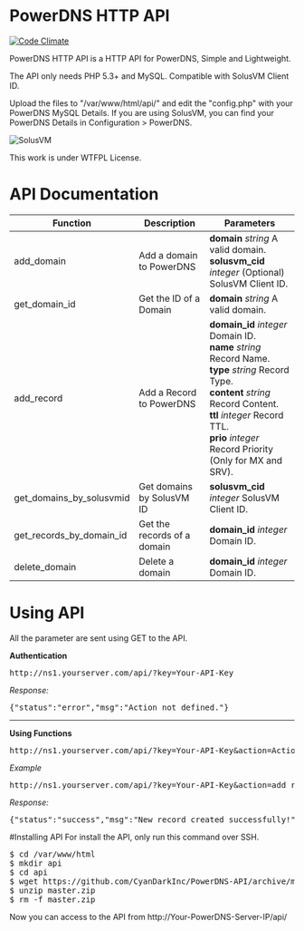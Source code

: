 # PowerDNS HTTP API 

[![Code Climate](https://codeclimate.com/github/CyanDarkInc/PowerDNS-API/badges/gpa.svg)](https://codeclimate.com/github/CyanDarkInc/PowerDNS-API)

PowerDNS HTTP API is a HTTP API for PowerDNS, Simple and Lightweight. 

The API only needs PHP 5.3+ and MySQL. Compatible with SolusVM Client ID.

Upload the files to "/var/www/html/api/" and edit the "config.php" with your PowerDNS MySQL Details.
If you are using SolusVM, you can find your PowerDNS Details in Configuration > PowerDNS.

![SolusVM](http://fotos.subefotos.com/b498c8af356976988ebe6c35f2559546o.jpg)

This work is under WTFPL License.

# API Documentation

Function                    | Description                 | Parameters
--------------------------- | --------------------------- | ---------------------------
add_domain                  | Add a domain to PowerDNS    | <b>domain</b> <i>string</i> A valid domain.<br> <b>solusvm_cid</b> <i>integer</i> (Optional) SolusVM Client ID.<br>
get_domain_id               | Get the ID of a Domain      | <b>domain</b> <i>string</i> A valid domain.<br> 
add_record                  | Add a Record to PowerDNS    | <b>domain_id</b> <i>integer</i> Domain ID.<br> <b>name</b> <i>string</i> Record Name.<br> <b>type</b> <i>string</i> Record Type.<br> <b>content</b> <i>string</i> Record Content.<br> <b>ttl</b> <i>integer</i> Record TTL.<br> <b>prio</b> <i>integer</i> Record Priority (Only for MX and SRV).<br>
get_domains_by_solusvmid    | Get domains by SolusVM ID   | <b>solusvm_cid</b> <i>integer</i> SolusVM Client ID.<br>
get_records_by_domain_id    | Get the records of a domain | <b>domain_id</b> <i>integer</i> Domain ID.<br>
delete_domain               | Delete a domain             | <b>domain_id</b> <i>integer</i> Domain ID.<br>

# Using API 

All the parameter are sent using GET to the API.

<b>Authentication</b>
<pre>http://ns1.yourserver.com/api/?key=Your-API-Key</pre>
<i>Response:</i>
<pre>{"status":"error","msg":"Action not defined."}</pre>
<hr>
<b>Using Functions</b>
<pre>http://ns1.yourserver.com/api/?key=Your-API-Key&action=Action&param1=xx....</pre>
<i>Example</i>
<pre>http://ns1.yourserver.com/api/?key=Your-API-Key&action=add_record&domain_id=12&name=demo.com&type=NS&content=google.com</pre>
<i>Response:</i>
<pre>{"status":"success","msg":"New record created successfully!"}</pre>

#Installing API
For install the API, only run this command over SSH.
<pre>
$ cd /var/www/html
$ mkdir api
$ cd api
$ wget https://github.com/CyanDarkInc/PowerDNS-API/archive/master.zip
$ unzip master.zip
$ rm -f master.zip
</pre>

Now you can access to the API from http://Your-PowerDNS-Server-IP/api/
